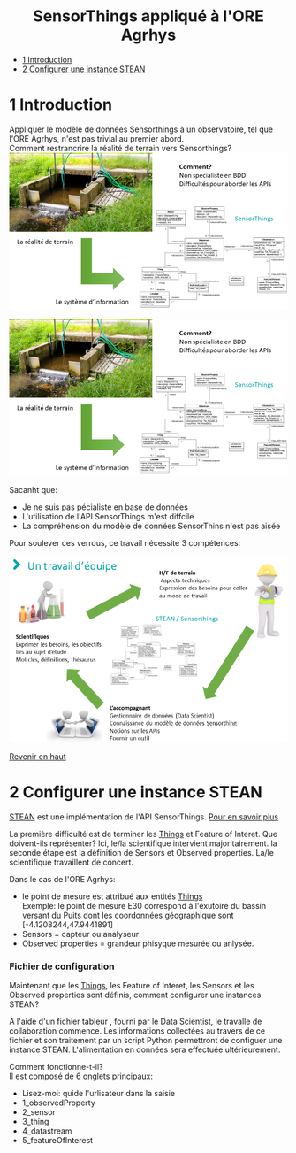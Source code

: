 <div align="center"><H1>SensorThings appliqué à l'ORE Agrhys</H1></div>

- [1 Introduction](#intro)
- [2 Configurer une instance STEAN](#config)
 
<a id="top"></a>
<a id="intro"></a>  
# 1 Introduction
Appliquer le modèle de données Sensorthings à un observatoire, tel que l'ORE Agrhys, n'est pas trivial au premier abord.  
Comment restrancrire la réalité de terrain vers Sensorthings?   
![creative common](img/terrain_vers_ST_v2.png)
<p align="center">
<img src="img/terrain_vers_ST_v2.png" width="600">
</p>

Sacanht que:  
*  Je ne suis pas pécialiste en base de données
*  L'utilisation de l'API SensorThings m'est diffcile
*  La compréhension du modèle de données SensorThins n'est pas aisée  

Pour soulever ces verrous, ce travail nécessite 3 compétences:
<p align="center">
<img src="img/trois_competences.png" width="600">
</p>

[Revenir en haut](#top)  
<a id="config"></a>
# 2 Configurer une instance STEAN  
[STEAN](https://github.com/Mario-35/STEAN) est une implémentation de l'API SensorThings. [Pour en savoir plus](https://sensorthings.geosas.fr/)  

La première difficulté est de terminer les [Things](https://geosas.fr/sofair-book/page/chap-sensorthings/things.html) et Feature of Interet. Que doivent-ils représenter? Ici, le/la scientifique intervient majoritairement.
la seconde étape est la définition de Sensors et Observed properties. La/le scientifique travaillent de concert.

Dans le cas de l'ORE Agrhys:
* le point de mesure est attribué aux entités [Things](https://geosas.fr/sofair-book/page/chap-sensorthings/things.html)  
Exemple: le point de mesure E30 correspond à l'éxutoire du bassin versant du Puits dont les coordonnées géographique sont [-4.1208244,47.9441891]
* Sensors = capteur ou analyseur
* Observed properties = grandeur phisyque mesurée ou anlysée.

### Fichier de configuration
Maintenant que les [Things](https://geosas.fr/sofair-book/page/chap-sensorthings/things.html), les Feature of Interet, les Sensors et les Observed properties sont définis, comment configurer une instances STEAN?

A l'aide d'un fichier tableur , fourni par le Data Scientist, le travalle de collaboration commence. Les informations collectées au travers de ce fichier et son traitement par un script Python permettront de configuer une instance STEAN. L'alimentation en données sera effectuée ultérieurement.

Comment fonctionne-t-il?  
Il est composé de 6 onglets principaux:
* Lisez-moi: quide l'urlisateur dans la saisie
* 1_observedProperty
* 2_sensor
* 3_thing
* 4_datastream
* 5_featureOfInterest

